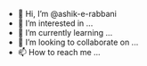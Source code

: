 - 👋 Hi, I’m @ashik-e-rabbani
- 👀 I’m interested in ...
- 🌱 I’m currently learning ...
- 💞️ I’m looking to collaborate on ...
- 📫 How to reach me ...

<!---
ashik-e-rabbani/ashik-e-rabbani is a ✨ special ✨ repository because its `README.md` (this file) appears on your GitHub profile.
You can click the Preview link to take a look at your changes.
--->
